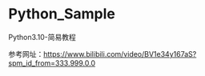 # Python_Sample
Python3.10-简易教程

参考网址：https://www.bilibili.com/video/BV1e34y167aS?spm_id_from=333.999.0.0

